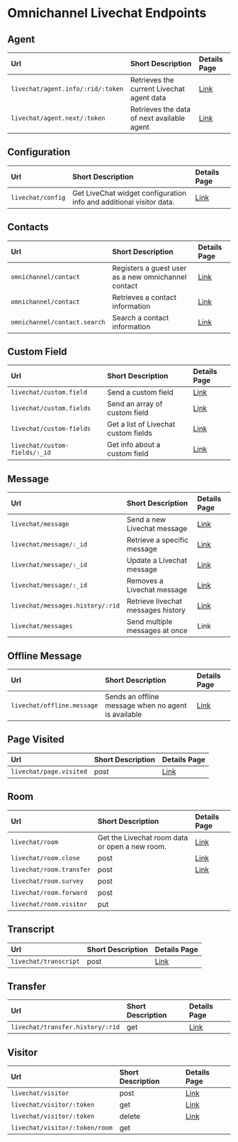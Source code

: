 # Omnichannel Livechat Endpoints

## Agent

| Url | Short Description | Details Page |
| :--- | :--- | :--- |
| `livechat/agent.info/:rid/:token` | Retrieves the current Livechat agent data | [Link](https://developer.rocket.chat/api/rest-api/endpoints/omnichannel-endpoints/omnichannel-livechat-endpoints/livechat-agent/agent) |
| `livechat/agent.next/:token` | Retrieves the data of next available agent   | [Link](https://developer.rocket.chat/api/rest-api/endpoints/omnichannel-endpoints/omnichannel-livechat-endpoints/livechat-agent/next-agent) |

## Configuration 

| Url | Short Description | Details Page |
| :--- | :--- | :--- |
| `livechat/config` | Get LiveChat widget configuration info and additional visitor data. | [Link](https://developer.rocket.chat/api/rest-api/endpoints/omnichannel-endpoints/omnichannel-livechat-endpoints/livechat-config) |

## Contacts

| Url | Short Description | Details Page |
| :--- | :--- | :--- |
| `omnichannel/contact` | Registers a guest user as a new omnichannel contact | [Link](https://developer.rocket.chat/api/rest-api/endpoints/omnichannel-endpoints/omnichannel-livechat-endpoints/livechat-contact/register-omnichannel-contact) |
| `omnichannel/contact` | Retrieves a contact information | [Link](https://developer.rocket.chat/api/rest-api/endpoints/omnichannel-endpoints/omnichannel-livechat-endpoints/livechat-contact/omnichannel-fetch-contact) |
| `omnichannel/contact.search` | Search a contact information | [Link](https://developer.rocket.chat/api/rest-api/endpoints/omnichannel-endpoints/omnichannel-livechat-endpoints/livechat-contact/omnichannel-search-contact) |

## Custom Field

| Url | Short Description | Details Page |
| :--- | :--- | :--- |
| `livechat/custom.field` | Send a custom field | [Link](https://developer.rocket.chat/api/rest-api/endpoints/omnichannel-endpoints/omnichannel-livechat-endpoints/custom-fields/send-a-livechat-custom-field) |
| `livechat/custom.fields` | Send an array of custom field | [Link](https://developer.rocket.chat/api/rest-api/endpoints/omnichannel-endpoints/omnichannel-livechat-endpoints/custom-fields/send-an-array-of-livechat-custom-fields) |
| `livechat/custom-fields` | Get a list of Livechat custom fields | [Link](https://developer.rocket.chat/api/rest-api/endpoints/omnichannel-endpoints/omnichannel-livechat-endpoints/custom-fields/list-livechat-custom-fields) |
| `livechat/custom-fields/:_id` | Get info about a custom field | [Link](https://developer.rocket.chat/api/rest-api/endpoints/omnichannel-endpoints/omnichannel-livechat-endpoints/custom-fields/get-info-about-a-custom-field) |

## Message

| Url | Short Description | Details Page |
| :--- | :--- | :--- |
| `livechat/message` | Send a new Livechat message | [Link](https://developer.rocket.chat/api/rest-api/endpoints/omnichannel-endpoints/omnichannel-livechat-endpoints/livechat-message/livechat-send-new-message) |
| `livechat/message/:_id` | Retrieve a specific message  | [Link](https://developer.rocket.chat/api/rest-api/endpoints/omnichannel-endpoints/omnichannel-livechat-endpoints/livechat-message/retrieve-a-livechat-message) |
| `livechat/message/:_id` | Update a Livechat message | [Link](https://developer.rocket.chat/api/rest-api/endpoints/omnichannel-endpoints/omnichannel-livechat-endpoints/livechat-message/update-a-livechat-message) |
| `livechat/message/:_id` | Removes a Livechat message | [Link](https://developer.rocket.chat/api/rest-api/endpoints/omnichannel-endpoints/omnichannel-livechat-endpoints/livechat-message/remove-a-livechat-message) |
| `livechat/messages.history/:rid` | Retrieve livechat messages history | [Link](https://developer.rocket.chat/api/rest-api/endpoints/omnichannel-endpoints/omnichannel-livechat-endpoints/livechat-message/load-livechat-messages-history) |
| `livechat/messages` | Send multiple messages at once | Link |

## Offline Message

| Url | Short Description | Details Page |
| :--- | :--- | :--- |
| `livechat/offline.message` | Sends an offline message when no agent is available  | [Link](https://developer.rocket.chat/api/rest-api/endpoints/omnichannel-endpoints/omnichannel-livechat-endpoints/livechat-offline-message) |

## Page Visited

| Url | Short Description | Details Page |
| :--- | :--- | :--- |
| `livechat/page.visited` | post | [Link](https://developer.rocket.chat/api/rest-api/endpoints/omnichannel-endpoints/omnichannel-livechat-endpoints/livechat-agent/agent) |

## Room

| Url | Short Description | Details Page |
| :--- | :--- | :--- |
| `livechat/room` | Get the Livechat room data or open a new room. | [Link](https://developer.rocket.chat/api/rest-api/endpoints/omnichannel-endpoints/omnichannel-livechat-endpoints/livechat-room/livechat-room-info) |
| `livechat/room.close` | post | [Link](https://github.com/RocketChat/developer-docs/tree/416477aacf3193fe1c499552e2eebe39ad0c1878/api/rest-api/methods/livechat/methods/livechat/inquiries.md#livechat-take-inquiry) |
| `livechat/room.transfer` | post | [Link](https://github.com/RocketChat/developer-docs/tree/416477aacf3193fe1c499552e2eebe39ad0c1878/api/rest-api/methods/livechat/methods/livechat/rooms.md) |
| `livechat/room.survey` | post |  |
| `livechat/room.forward` | post |  |
| `livechat/room.visitor` | put |  |

## Transcript

| Url | Short Description | Details Page |
| :--- | :--- | :--- |
| `livechat/transcript` | post | [Link](https://developer.rocket.chat/api/rest-api/endpoints/omnichannel-endpoints/omnichannel-livechat-endpoints/livechat-agent/agent) |

## Transfer

| Url | Short Description | Details Page |
| :--- | :--- | :--- |
| `livechat/transfer.history/:rid` | get | [Link](https://developer.rocket.chat/api/rest-api/endpoints/omnichannel-endpoints/omnichannel-livechat-endpoints/livechat-agent/agent) |

## Visitor

| Url | Short Description | Details Page |
| :--- | :--- | :--- |
| `livechat/visitor` | post | [Link](https://developer.rocket.chat/api/rest-api/endpoints/omnichannel-endpoints/omnichannel-livechat-endpoints/livechat-agent/agent) |
| `livechat/visitor/:token` | get | [Link](https://github.com/RocketChat/developer-docs/tree/416477aacf3193fe1c499552e2eebe39ad0c1878/api/rest-api/methods/livechat/methods/livechat/inquiries.md#livechat-take-inquiry) |
| `livechat/visitor/:token` | delete | [Link](https://github.com/RocketChat/developer-docs/tree/416477aacf3193fe1c499552e2eebe39ad0c1878/api/rest-api/methods/livechat/methods/livechat/rooms.md) |
| `livechat/visitor/:token/room` | get |  |



